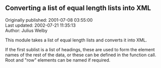## Converting a list of equal length lists into XML  
Originally published: 2001-07-08 03:55:00  
Last updated: 2002-07-21 11:35:13  
Author: Julius Welby  
  
This module takes a list of equal length lists and converts it into XML.

If the first sublist is a list of headings, these are used to form the element names of the rest of the data, or these can be defined in the function call. Root and "row" elements can be named if required.
